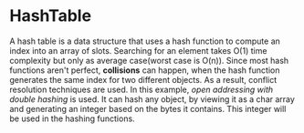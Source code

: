 # HashTable

A hash table is a data structure that uses a hash function to compute an index into an array of slots.
Searching for an element takes O(1) time complexity but only as average case(worst case is O(n)). Since most hash
functions aren't perfect, **collisions** can happen, when the hash function generates the same index for two different objects.
As a result, conflict resolution techniques are used. In this example, *open addressing with double hashing* is used.
It can hash any object, by viewing it as a char array and generating an integer based on the bytes it contains. This integer
will be used in the hashing functions.